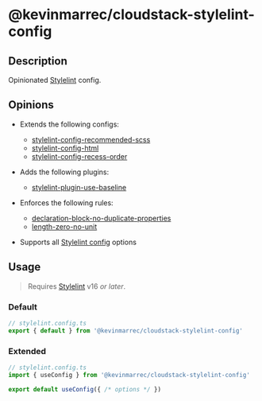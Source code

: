 # @kevinmarrec/cloudstack-stylelint-config

## Description

Opinionated [Stylelint](https://stylelint.io) config.

## Opinions

- Extends the following configs:
  - [stylelint-config-recommended-scss](https://github.com/stylelint-scss/stylelint-config-recommended-scss)
  - [stylelint-config-html](https://github.com/ota-meshi/stylelint-config-html)
  - [stylelint-config-recess-order](https://github.com/stormwarning/stylelint-config-recess-order)

- Adds the following plugins:
  - [stylelint-plugin-use-baseline](https://github.com/ryo-manba/stylelint-plugin-use-baseline)

- Enforces the following rules:
  - [declaration-block-no-duplicate-properties](https://stylelint.io/user-guide/rules/list/declaration-block-no-duplicate-properties)
  - [length-zero-no-unit](https://stylelint.io/user-guide/rules/list/length-zero-no-unit)

- Supports all [Stylelint config](https://stylelint.io/user-guide/configure) options

## Usage

> Requires [Stylelint](https://stylelint.io) v16 _or later_.

### Default

```ts
// stylelint.config.ts
export { default } from '@kevinmarrec/cloudstack-stylelint-config'
```

### Extended

```ts
// stylelint.config.ts
import { useConfig } from '@kevinmarrec/cloudstack-stylelint-config'

export default useConfig({ /* options */ })
```
